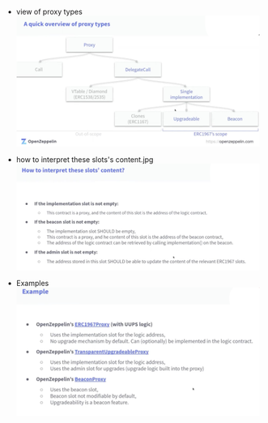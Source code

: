 - view of proxy types
  <img src="view of proxy types.jpg" alt="1" style="zoom:67%;" />

- how to interpret these slots's content.jpg
  <img src="how to interpret these slots's content.jpg" alt="1" style="zoom:67%;" />

- Examples
  <img src="Examples.png" alt="1" style="zoom:67%;" />
